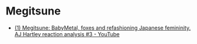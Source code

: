 # Megitsune

* [(1) Megitsune: BabyMetal, foxes and refashioning Japanese femininity. AJ Hartley reaction analysis #3 - YouTube](https://www.youtube.com/watch?v=eFZ_dTIc13c&list=PLbMSceCLFM-S8CORnK0CqGFCgdb2HKsU6&index=40&ab_channel=AndrewHartley)